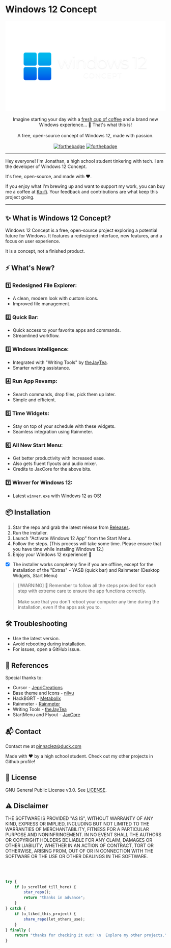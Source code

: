 # Windows 12 Concept 

<div style="text-align: center;">

![Screenshot](./banner.png)

Imagine starting your day with a [fresh cup of coffee](https://ko-fi.com/jonathan-oe) and a brand new Windows experience... 🤔 That's what this is!
<br><br>
A free, open-source concept of Windows 12, made with passion.
<br><br>
[![forthebadge](https://forthebadge.com/images/badges/for-you.svg)](https://forthebadge.com)
[![forthebadge](https://forthebadge.com/images/badges/built-with-love.svg)](https://forthebadge.com)

</div>

----

Hey everyone! I'm Jonathan, a high school student tinkering with tech. I am the developer of Windows 12 Concept.

It's free, open-source, and made with ❤️.

If you enjoy what I'm brewing up and want to support my work, you can buy me a coffee at [Ko-fi](https://ko-fi.com/jonathan-oe). Your feedback and contributions are what keep this project going.

---

## ✨ What is Windows 12 Concept?

Windows 12 Concept is a free, open-source project exploring a potential future for Windows. It features a redesigned interface, new features, and a focus on user experience.

It is a concept, not a finished product.

## ⚡ What's New?

### 1️⃣ Redesigned File Explorer:
- A clean, modern look with custom icons.
- Improved file management.

### 2️⃣ Quick Bar:
- Quick access to your favorite apps and commands.
- Streamlined workflow.

### 3️⃣ Windows Intelligence:
- Integrated with "Writing Tools" by [theJayTea](https://github.com/theJayTea/WritingTools).
- Smarter writing assistance.

### 4️⃣ Run App Revamp:
- Search commands, drop files, pick them up later.
- Simple and efficient.

### 5️⃣ Time Widgets:
- Stay on top of your schedule with these widgets.
- Seamless integration using Rainmeter.

### 6️⃣ All New Start Menu:
- Get better productivity with increased ease.
- Also gets fluent flyouts and audio mixer.
- Credits to JaxCore for the above bits.

### 7️⃣ Winver for Windows 12:
- Latest `winver.exe` with Windows 12 as OS!


## 📦 **Installation**

1.  Star the repo and grab the latest release from [Releases](https://github.com/jonathan-oe/Windows-12/releases).
2.  Run the installer.
3.  Launch "Activate Windows 12 App" from the Start Menu.
4.  Follow the steps. (This process will take some time. Please ensure that you have time while installing Windows 12.)
5.  Enjoy your Windows 12 experience! 🚀

- [x] The installer works completely fine if you are offline, except for the installation of the "Extras" - YASB (quick bar) and Rainmeter (Desktop Widgets, Start Menu)


>   [!WARNING]
> 🔑 Remember to follow all the steps provided for each step with extreme care to ensure the app functions correctly. <br><br>Make sure that you don't reboot your computer any time during the installation, even if the apps ask you to.

## 🛠️ **Troubleshooting**

-   Use the latest version.
-   Avoid rebooting during installation.
-   For issues, open a GitHub issue.

## 📜 **References**

Special thanks to:

-   Cursor - [JepriCreations](https://deviantart.com/jepricreations)
-   Base theme and Icons - [niivu](https://deviantart.com/niivu)
-   HackBGRT - [Metabolix](https://github.com/Metabolix)
-   Rainmeter - [Rainmeter](https://www.rainmeter.com)
-   Writing Tools - [theJayTea](https://github.com/thejaytea)
-   StartMenu and Flyout - [JaxCore](https://github.com/jaxcore)

## 📬 Contact

Contact me at [pinnaclez@duck.com](mailto:pinnaclez@duck.com)

Made with ❤️ by a high school student. Check out my other projects in Github profile!
## 📄 **License**

GNU General Public License v3.0. See [LICENSE](LICENSE).

## ⚠️ **Disclaimer**

THE SOFTWARE IS PROVIDED "AS IS", WITHOUT WARRANTY OF ANY KIND, EXPRESS OR IMPLIED, INCLUDING BUT NOT LIMITED TO THE WARRANTIES OF MERCHANTABILITY, FITNESS FOR A PARTICULAR PURPOSE AND NONINFRINGEMENT. IN NO EVENT SHALL THE AUTHORS OR COPYRIGHT HOLDERS BE LIABLE FOR ANY CLAIM, DAMAGES OR OTHER LIABILITY, WHETHER IN AN ACTION OF CONTRACT, TORT OR OTHERWISE, ARISING FROM, OUT OF OR IN CONNECTION WITH THE SOFTWARE OR THE USE OR OTHER DEALINGS IN THE SOFTWARE.

<br><br>
```javascript
try {
    if (u_scrolled_till_here) {
        star_repo();
        return "thanks in advance";
    }
} catch {
    if (u_liked_this_project) {
        share_repo(let_others_use);
    }
} finally {
    return "thanks for checking it out! \n  Explore my other projects.";
}